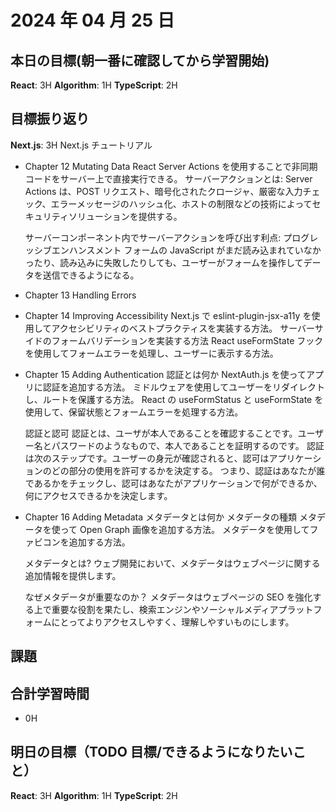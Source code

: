 # 2024 年 04 月 25 日

## 本日の目標(朝一番に確認してから学習開始)

**React**: 3H
**Algorithm**: 1H
**TypeScript**: 2H

## 目標振り返り

**Next.js**: 3H
Next.js チュートリアル

- Chapter 12 Mutating Data
  React Server Actions を使用することで非同期コードをサーバー上で直接実行できる。
  サーバーアクションとは: Server Actions は、POST リクエスト、暗号化されたクロージャ、厳密な入力チェック、エラーメッセージのハッシュ化、ホストの制限などの技術によってセキュリティソリューションを提供する。

  サーバーコンポーネント内でサーバーアクションを呼び出す利点: プログレッシブエンハンスメント
  フォームの JavaScript がまだ読み込まれていなかったり、読み込みに失敗したりしても、ユーザーがフォームを操作してデータを送信できるようになる。

- Chapter 13 Handling Errors

- Chapter 14 Improving Accessibility
  Next.js で eslint-plugin-jsx-a11y を使用してアクセシビリティのベストプラクティスを実装する方法。
  サーバーサイドのフォームバリデーションを実装する方法
  React useFormState フックを使用してフォームエラーを処理し、ユーザーに表示する方法。

- Chapter 15 Adding Authentication
  認証とは何か
  NextAuth.js を使ってアプリに認証を追加する方法。
  ミドルウェアを使用してユーザーをリダイレクトし、ルートを保護する方法。
  React の useFormStatus と useFormState を使用して、保留状態とフォームエラーを処理する方法。

  認証と認可
  認証とは、ユーザが本人であることを確認することです。ユーザー名とパスワードのようなもので、本人であることを証明するのです。
  認証は次のステップです。ユーザーの身元が確認されると、認可はアプリケーションのどの部分の使用を許可するかを決定する。
  つまり、認証はあなたが誰であるかをチェックし、認可はあなたがアプリケーションで何ができるか、何にアクセスできるかを決定します。

- Chapter 16 Adding Metadata
  メタデータとは何か
  メタデータの種類
  メタデータを使って Open Graph 画像を追加する方法。
  メタデータを使用してファビコンを追加する方法。

  メタデータとは?
  ウェブ開発において、メタデータはウェブページに関する追加情報を提供します。

  なぜメタデータが重要なのか？
  メタデータはウェブページの SEO を強化する上で重要な役割を果たし、検索エンジンやソーシャルメディアプラットフォームにとってよりアクセスしやすく、理解しやすいものにします。

## 課題

## 合計学習時間

- 0H

## 明日の目標（TODO 目標/できるようになりたいこと）

**React**: 3H
**Algorithm**: 1H
**TypeScript**: 2H
